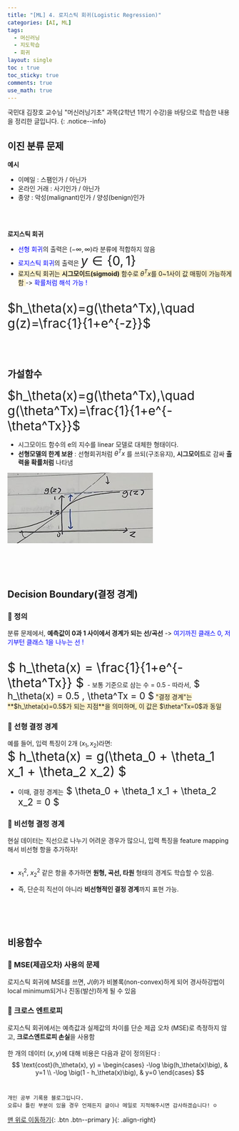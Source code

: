 ```yaml
---
title: "[ML] 4. 로지스틱 회귀(Logistic Regression)"
categories: [AI, ML]
tags:
  - 머신러닝
  - 지도학습
  - 회귀
layout: single
toc : true
toc_sticky: true
comments: true
use_math: true
---
```


국민대 김장호 교수님 "머신러닝기초" 과목(2학년 1학기 수강)을 바탕으로 학습한 내용을 정리한 글입니다.
{: .notice--info}


## 이진 분류 문제
**예시**
- 이메일 : 스팸인가 / 아닌가
- 온라인 거래 : 사기인가 / 아닌가
- 종양 : 악성(malignant)인가 / 양성(benign)인가
<br>
<br>

**로지스틱 회귀**
- <span style="color: blue">선형 회귀</span>의 출력은 $(-\infty,\infty)$라 분류에 적합하지 않음
- <span style="color: blue">로지스틱 회귀</span>의 출력은 <span style="font-size:200%"> $y \in \{0,1\}$ </span>
- <span style="background-color: #fff3cd">로지스틱 회귀는 **시그모이드(sigmoid)** 함수로 $\theta^Tx$를 0~1사이 값 매핑이 가능하게 함 </span> -> <span style="color: blue">확률처럼 해석 가능 ! </span>
<br>
<span style="font-size:200%"> $h_\theta(x)=g(\theta^Tx),\quad g(z)=\frac{1}{1+e^{-z}}$ </span> <br>
  <br>
  <br>
  <br>

## 가설함수
<span style="font-size:200%"> $h_\theta(x)=g(\theta^Tx),\quad g(\theta^Tx)=\frac{1}{1+e^{-\theta^Tx}}$ </span> <br>

- 시그모이드 함수의 e의 지수를 linear 모델로 대체한 형태이다. 
- **선형모델의 한계 보완** :
  선형회귀처럼 $\theta^Tx$ 를 쓰되(구조유지), **시그모이드**로 감싸 **출력을 확률처럼** 나타냄

![linear regression graph](/assets/images/sigmoid.png)  

  <br>
  <br>
  <br>

##  Decision Boundary(결정 경계)
### 🐾 정의 
분류 문제에서, **예측값이 0과 1 사이에서 경계가 되는 선/곡선**
-><span style="color: blue"> 여기까진 클래스 0, 저기부턴 클래스 1을 나누는 선 ! </span>

<br>
<span style="font-size:200%"> $ h_\theta(x) = \frac{1}{1+e^{-\theta^Tx}} $ </span>
- 보통 기준으로 삼는 수 = 0.5
- 따라서,<span style="font-size:150%"> $ h_\theta(x) = 0.5 , \theta^Tx = 0 $</span>
  <span style="background-color: #fff3cd">"결정 경계"는 **$h_\theta(x)=0.5$가 되는 지점**을 의미하며,  
  이 값은 $\theta^Tx=0$과 동일</span>


### 🐾 선형 결정 경계
예를 들어, 입력 특징이 2개 ($x_1, x_2$)라면:<br>
<span style="font-size:200%"> $ h_\theta(x) = g(\theta_0 + \theta_1 x_1 + \theta_2 x_2) $</span><br>
- 이때, 결정 경계는<span style="font-size:150%"> $ \theta_0 + \theta_1 x_1 + \theta_2 x_2 = 0 $ </span>
  
### 🐾 비선형 결정 경계
현실 데이터는 직선으로 나누기 어려운 경우가 많으니, 입력 특징을 feature mapping 해서 비선형 항을 추가하자!<br>
<br>

- $x_1^2$, $x_2^2$ 같은 항을 추가하면 **원형, 곡선, 타원** 형태의 경계도 학습할 수 있음.
- 즉, 단순히 직선이 아니라 **비선형적인 결정 경계**까지 표현 가능.

  <br>
  <br>
  <br>

##  비용함수
### 🐾 MSE(제곱오차) 사용의 문제
로지스틱 회귀에 MSE를 쓰면, $J(\theta)$가 비볼록(non-convex)하게 되어 경사하강법이 local minimum되거나 진동(발산)하게 될 수 있음

### 🐾 크로스 엔트로피
로지스틱 회귀에서는 예측값과 실제값의 차이를 단순 제곱 오차 (MSE)로 측정하지 않고, **크로스엔트로피 손실**을 사용함<br>
<br>
한 개의 데이터 $(x, y)$에 대해 비용은 다음과 같이 정의된다 : 
$$
\text{cost}(h_\theta(x), y) =
\begin{cases}
-\log \big(h_\theta(x)\big), & y=1 \\
-\log \big(1 - h_\theta(x)\big), & y=0
\end{cases}
$$
<br>

    개인 공부 기록용 블로그입니다.
    오류나 틀린 부분이 있을 경우 언제든지 글이나 메일로 지적해주시면 감사하겠습니다! ☺

[맨 위로 이동하기](#){: .btn .btn--primary }{: .align-right}